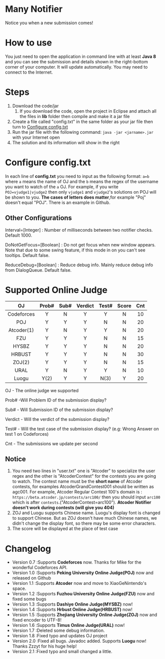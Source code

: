 # Many Notifier
Notice you when a new submission comes!
# How to use
You just need to open the application in command line with at least **Java 8** and you can see the submission and details shown in the right-bottom corner of your computer. It will update automatically. You may need to connect to the Internet. 
# Steps 
1. Download the code/jar
    1. If you download the code, open the project in Eclipse and attach all the files in **lib** folder then compile and make it a jar file
2. Create a file called "config.txt" in the same folder as your jar file then turn to <a href="#Configure">Configure config.txt</a>
3. Run the jar file with the following command: `java -jar <jarname>.jar` with your Internet open
4. The solution and its information will show in the right

<h1 id="Configure">Configure config.txt</h1>

In each line of **config.txt** you need to input as the following format: `a=b` where `a` means the name of OJ and the `b` means the regex of the username you want to watch of the `a` OJ. For example, if you write `POJ=vjudge1|vjudge2` then only `vjudge1` and `vjudge2`'s solutions on POJ will be shown to you. **The cases of letters does matter**,for example "Poj" doesn't equal "POJ". There is an example in Github.

## Other Configurations
Interval=[Integer] : Number of milliseconds between two notifier checks. Default 1000.

DoNotGetFocus=[Boolean] : Do not get focus when new window appears. Note that due to some swing feature, if this mode in on you can't see tooltips. Default false.

ReduceDebug=[Boolean] : Reduce debug info. Mainly reduce debug info from DialogQueue. Default false.


# Supported Online Judge
| OJ | Prob# | Sub# | Verdict | Test# | Score | Cnt |
| :-: |:-: | :-: | :-: | :-: | :-: | :-: |
|Codeforces|Y|N|Y|Y|N|10|
|POJ|Y|Y|Y|N|N|20|
|Atcoder(1)|Y|N|Y|Y|N|20|
|FZU|Y|Y|Y|N|N|15|
|HYSBZ|Y|Y|Y|N|N|20|
|HRBUST|Y|Y|Y|N|N|30|
|ZOJ(2)|Y|Y|Y|N|N|15|
|URAL|Y|N|Y|Y|N|10|
|Luogu|Y(2)|Y|Y|N(3)|Y|20|

OJ - The online judge we supported

Prob# -Will Problem ID of the submission display?

Sub# - Will Submission ID of the submission display?

Verdict - Will the verdict of the submission display?

Test# - Will the test case of the submission display? (e.g: Wrong Answer on test 1 on Codeforces)

Cnt - The submissions we update per second

## Notice
1. You need two lines in "user.txt" one is "Atcoder" to specialize the user regex and the other is "AtcoderContest" for the contests you are going to watch. The contest name must be the **short name** of Atcoder contests, for examples AtcoderGrandContest001 should be written as agc001. For example, Atcoder Regular Contest 100's domain is : `https://beta.atcoder.jp/contests/arc100/` then you should input `arc100` which is after `contests`.("AtcoderContest=arc100"). **Atcoder Notifier  doesn't work during contests (will give you 404)** 
2. ZOJ and Luogu supports Chinese name. Luogu's display font is changed to support Chinese. But as ZOJ doesn't have much Chinese names, we didn't change the display font, so there may be some error characters.
3. The score will be displayed at the place of test case

# Changelog
- Version 0.7 :Supports **Codeforces** now. Thanks for Mike for the wonderful Codeforces API.
- Version 1.0 :Supports **Peking University Online Judge(POJ)** now and released on Github
- Version 1.1 :Supports **Atcoder** now and move to XiaoGeNintendo's space.
- Version 1.2 :Supports **Fuzhou University Online Judge(FZU)** now and fixed some bugs
- Version 1.3 :Supports **Dashiye Online Judge(MYSBZ)** now!
- Version 1.4 :Supports **Hrbust Online Judge(HRBUST)** now!
- Version 1.5 :Supports **Zhejiang University Online Judge(ZOJ)** now and fixed encoder to UTF-8!
- Version 1.6 :Supports **Timus Online Judge(URAL)** now!
- Version 1.7 :Deleted some debug information.
- Version 1.8 :Fixed typo and updates OJ project
- Version 2.0 :Fixed all bugs. Javadoc added. Supports **Luogu** now! Thanks Zzzyt for his huge help!
- Version 2.1 :Fixed typo and small changed a little. 